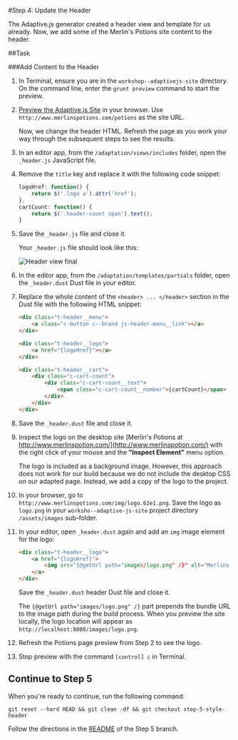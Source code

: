 #Step 4: Update the Header

The Adaptive.js generator created a header view and template for us already. Now, we add some of the Merlin's Potions site content to the header.

##Task

###Add Content to the Header

1. In Terminal, ensure you are in the `workshop--adaptivejs-site` directory. On the command line, enter the `grunt preview` command to start the preview.
2. [Preview the Adaptive.js Site](https://cloud.mobify.com/docs/adaptivejs/getting-started/new-project/#/start-adaptivejs-server) in your browser. Use `http://www.merlinspotions.com/potions` as the site URL.

    Now, we change the header HTML. Refresh the page as you work your way through the subsequent steps to see the results.

3. In an editor app, from the `/adaptation/views/includes` folder, open the `_header.js` JavaScript file.
4. Remove the `title` key and replace it with the following code snippet:

    ```javascript
    logoHref: function() {
        return $('.logo a').attr('href');
    },
    cartCount: function() {
        return $('.header-count span').text();
    }
    ```
    
5. Save the `_header.js` file and close it.

    Your `_header.js` file should look like this:

    ![Header view final](https://s3.amazonaws.com/uploads.hipchat.com/15359/64553/ECIYK6QTDVSoQGE/Screen%20Shot%202015-03-12%20at%204.42.00%20PM.png)

6. In the editor app, from the `/adaptation/templates/partials` folder, open the `_header.dust` Dust file in your editor.
7. Replace the whole content of the `<header> ... </header>` section in the Dust file with the following HTML snippet:

    ```html
    <div class="t-header__menu">
        <a class="c-button c--brand js-header-menu__link"></a>
    </div>

    <div class="t-header__logo">
        <a href="{logoHref}"></a>
    </div>

    <div class="t-header__cart">
        <div class="c-cart-count">
            <div class="c-cart-count__text">
                <span class="c-cart-count__number">{cartCount}</span>
            </div>
        </div>
    </div>
    ```

8. Save the `_header.dust` file and close it.

9. Inspect the logo on the desktop site [Merlin's Potions at http://www.merlinspotion.com/](http://www.merlinspotion.com/) with the right click of your mouse and the **"Inspect Element"** menu option. 

    The logo is included as a background image. However, this approach does not work for our build because we do not include the desktop CSS on our adapted page. Instead, we add a copy of the logo to the project.

10. In your browser, go to `http://www.merlinspotions.com/img/logo.62e1.png`. Save the logo as `logo.png` in your `worksho--adaptive-js-site` project directory `/assets/images` sub-folder.
11. In your editor, open `_header.dust` again and add an `img` image element for the logo:

    ```html
    <div class="t-header__logo">
        <a href="{logoHref}">
            <img src="{@getUrl path="images/logo.png" /}" alt="Merlins Potions">
        </a>
    </div>
    ```
    
    Save the `_header.dust` header Dust file and close it.

    The `{@getUrl path="images/logo.png" /}` part prepends the bundle URL to the image path during the build process. When you preview the site locally, the logo location will appear as `http://localhost:8080/images/logo.png`.

12. Refresh the Potions page preview from Step 2 to see the logo.
13. Stop preview with the command `[control] c` in Terminal.

## Continue to Step 5

When you're ready to continue, run the following command:

```
git reset --hard HEAD && git clean -df && git checkout step-5-style-header
```

Follow the directions in the [README](https://github.com/mobify/workshop--adaptivejs-site/blob/step-5-style-header/README.md) of the Step 5 branch.
